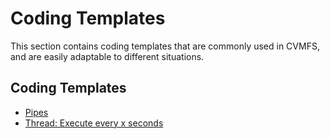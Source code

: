 # Coding Templates

This section contains coding templates that are commonly used in CVMFS, and
are easily adaptable to different situations.

## Coding Templates
- [Pipes](71-pipe.md)
- [Thread: Execute every x seconds](72-timed-loop-thread.md)
